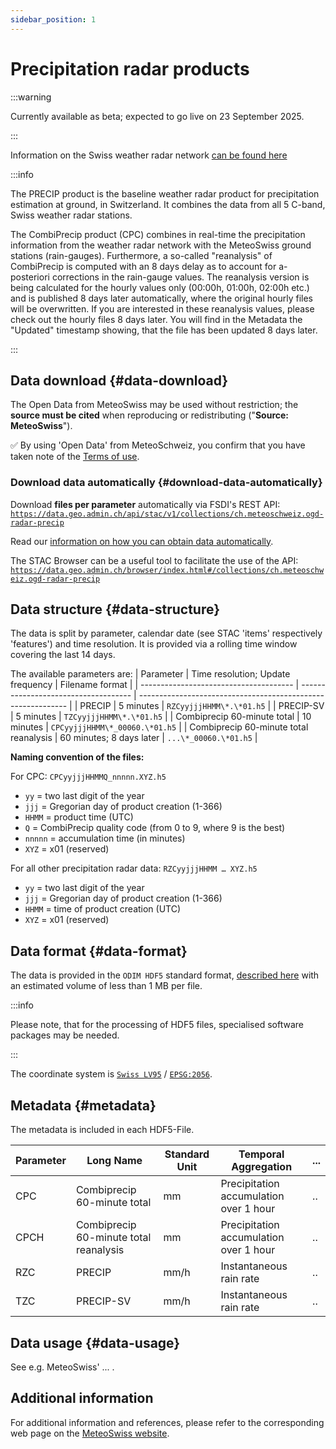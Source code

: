 ```yaml
---
sidebar_position: 1
---
```


# Precipitation radar products

:::warning

Currently available as beta; expected to go live on 23 September 2025.

:::

Information on the Swiss weather radar network [can be found here](https://www.meteoswiss.admin.ch/weather/measurement-systems/atmosphere/weather-radar-network.html)

:::info 

The PRECIP product is the baseline weather radar product for precipitation estimation at ground, in Switzerland. It combines the data from all 5 C-band, Swiss weather radar stations.

The CombiPrecip product (CPC) combines in real-time the precipitation information from the weather radar network with the MeteoSwiss ground stations (rain-gauges). Furthermore, a so-called "reanalysis" of CombiPrecip is computed with an 8 days delay as to account for a-posteriori corrections in the rain-gauge values. The reanalysis version is being calculated for the hourly values only (00:00h, 01:00h, 02:00h etc.) and is published 8 days later automatically, where the original hourly files will be overwritten. If you are interested in these reanalysis values, please check out the hourly files 8 days later. You will find in the Metadata the "Updated" timestamp showing, that the file has been updated 8 days later.

:::


## Data download {#data-download}

The Open Data from MeteoSwiss may be used without restriction; the **source must be cited** when reproducing or redistributing ("**Source: MeteoSwiss**").

:white_check_mark: By using 'Open Data' from MeteoSchweiz, you confirm that you have taken note of the [Terms of use](/general/terms-of-use).

### Download data automatically {#download-data-automatically}

Download **files per parameter** automatically via FSDI's REST API: [`https://data.geo.admin.ch/api/stac/v1/collections/ch.meteoschweiz.ogd-radar-precip`](https://data.geo.admin.ch/api/stac/v1/collections/ch.meteoschweiz.ogd-radar-precip)

Read our [information on how you can obtain data automatically](/general/download#how-to-download-files-automatically).

The STAC Browser can be a useful tool to facilitate the use of the API: [`https://data.geo.admin.ch/browser/index.html#/collections/ch.meteoschweiz.ogd-radar-precip`](https://data.geo.admin.ch/browser/index.html#/collections/ch.meteoschweiz.ogd-radar-precip)


## Data structure {#data-structure}
The data is split by parameter, calendar date (see STAC 'items' respectively 'features') and time resolution. It is provided via a rolling time window covering the last 14 days.

The available parameters are:
| Parameter                              | Time resolution; Update frequency    | Filename format                                              |
| -------------------------------------- | ------------------------------------ | ------------------------------------------------------------ |
| PRECIP                                 | 5 minutes                            | `RZCyyjjjHHMM\*.\*01.h5`                                     |
| PRECIP-SV                              | 5 minutes                            | `TZCyyjjjHHMM\*.\*01.h5`                                     |
| Combiprecip 60-minute total            | 10 minutes                           | `CPCyyjjjHHMM\*_00060.\*01.h5`                               |
| Combiprecip 60-minute total reanalysis | 60 minutes; 8 days later             | `...\*_00060.\*01.h5`                                        |

**Naming convention of the files:**

For CPC: `CPCyyjjjHHMMQ_nnnnn.XYZ.h5`
- `yy` = two last digit of the year
- `jjj` = Gregorian day of product creation (1-366)
- `HHMM` = product time (UTC)
- `Q` = CombiPrecip quality code (from 0 to 9, where 9 is the best) 
- `nnnnn` = accumulation time (in minutes)
- `XYZ` = x01 (reserved)

For all other precipitation radar data: `RZCyyjjjHHMM … XYZ.h5`
- `yy` = two last digit of the year
- `jjj` = Gregorian day of product creation (1-366)
- `HHMM` = time of product creation (UTC)
- `XYZ` = x01 (reserved)


## Data format {#data-format}

The data is provided in the `ODIM HDF5` standard format, [described here]([https://www.hdfgroup.org/solutions/hdf5/](https://www.eumetnet.eu/wp-content/uploads/2021/07/ODIM_H5_v2.4.pdf)) with an estimated volume of less than 1 MB per file.

:::info

Please note, that for the processing of HDF5 files, specialised software packages may be needed. 

:::

The coordinate system is [`Swiss LV95`](https://www.swisstopo.admin.ch/en/the-swiss-coordinates-system) / [`EPSG:2056`](https://epsg.io/2056). 


## Metadata {#metadata}

The metadata is included in each HDF5-File.

| Parameter | Long Name                              | Standard Unit | Temporal Aggregation   | ...                           |
| --------- | -------------------------------------- | ------------- | ---------------------- | ----------------------------- |
| CPC       | Combiprecip 60-minute total            | mm           | Precipitation accumulation over 1 hour          | ..                            |
| CPCH       | Combiprecip 60-minute total reanalysis | mm           | Precipitation accumulation over 1 hour          | ..                            |
| RZC       | PRECIP                                 | mm/h           | Instantaneous rain rate          | ..                            |
| TZC       | PRECIP-SV                              | mm/h           | Instantaneous rain rate          | ..                            |


## Data usage {#data-usage}

See e.g. MeteoSwiss' ... .

## Additional information
For additional information and references, please refer to the corresponding web page on the [MeteoSwiss website](https://www.meteoswiss.admin.ch/weather/measurement-systems/atmosphere/weather-radar-network.html).

